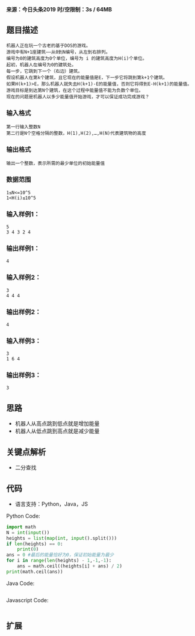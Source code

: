 **来源：今日头条2019**
**时/空限制：3s / 64MB**

## 题目描述

```
机器人正在玩一个古老的基于DOS的游戏。
游戏中有N+1座建筑——从0到N编号，从左到右排列。
编号为0的建筑高度为0个单位，编号为 i 的建筑高度为H(i)个单位。
起初，机器人在编号为0的建筑处。
每一步，它跳到下一个（右边）建筑。
假设机器人在第k个建筑，且它现在的能量值是E，下一步它将跳到第k+1个建筑。
如果H(k+1)>E，那么机器人就失去H(k+1)-E的能量值，否则它将得到E-H(k+1)的能量值。
游戏目标是到达第N个建筑，在这个过程中能量值不能为负数个单位。
现在的问题是机器人以多少能量值开始游戏，才可以保证成功完成游戏？
```

### 输入格式
```
第一行输入整数N
第二行是N个空格分隔的整数，H(1),H(2),…,H(N)代表建筑物的高度
```

### 输出格式
```
输出一个整数，表示所需的最少单位的初始能量值
```

### 数据范围
```
1≤N<=10^5
1<H(i)≤10^5
```

### 输入样例1：
```
5
3 4 3 2 4
```
### 输出样例1：
```
4
```
### 输入样例2：
```
3
4 4 4
```
### 输出样例2：
```
4
```
### 输入样例3：
```
3
1 6 4
```
### 输出样例3：
```
3
```


## 思路
- 机器人从高点跳到低点就是增加能量
- 机器人从低点跳到高点就是减少能量

## 关键点解析
- 二分查找

## 代码

- 语言支持：Python，Java，JS

Python Code:

```python
import math
N = int(input())
heights = list(map(int, input().split()))
if len(heights) == 0:
    print(0)
ans = 0 #最后的能量恰好为0，保证初始能量为最少
for i in range(len(heights) - 1,-1,-1):
    ans = math.ceil((heights[i] + ans) / 2)
print(math.ceil(ans))

```

Java Code:

```java

```

Javascript Code:

```js

```


## 扩展
